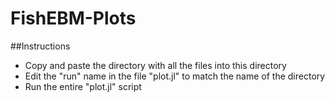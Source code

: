 # FishEBM-Plots

##Instructions
* Copy and paste the directory with all the files into this directory
* Edit the "run" name in the file "plot.jl" to match the name of the directory
* Run the entire "plot.jl" script
